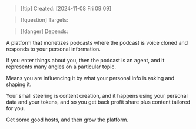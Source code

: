 
>[!tip] Created: [2024-11-08 Fri 09:09]

>[!question] Targets: 

>[!danger] Depends: 

A platform that monetizes podcasts where the podcast is voice cloned and responds to your personal information.

If you enter things about you, then the podcast is an agent, and it represents many angles on a particular topic.

Means you are influencing it by what your personal info is asking and shaping it.

Your small steering is content creation, and it happens using your personal data and your tokens, and so you get back profit share plus content tailored for you.

Get some good hosts, and then grow the platform.